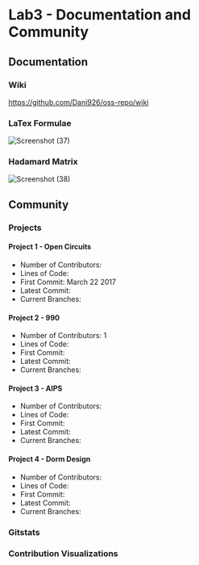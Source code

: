 # Lab3 - Documentation and Community
## Documentation
### Wiki
https://github.com/Dani926/oss-repo/wiki
### LaTex Formulae
![Screenshot (37)](https://user-images.githubusercontent.com/63828111/108155856-99fbc800-70ad-11eb-806b-3f58c1af5fdb.png)
### Hadamard Matrix
![Screenshot (38)](https://user-images.githubusercontent.com/63828111/108156683-1b078f00-70af-11eb-9a57-8eeb5697ec1c.png)
## Community
### Projects
#### Project 1 - Open Circuits
- Number of Contributors: 
- Lines of Code:
- First Commit: March 22 2017
- Latest Commit:
- Current Branches:
#### Project 2 - 990
- Number of Contributors: 1
- Lines of Code:
- First Commit:
- Latest Commit:
- Current Branches:
#### Project 3 - AIPS
- Number of Contributors: 
- Lines of Code:
- First Commit:
- Latest Commit:
- Current Branches:
#### Project 4 - Dorm Design
- Number of Contributors: 
- Lines of Code:
- First Commit:
- Latest Commit:
- Current Branches:
### Gitstats

### Contribution Visualizations
